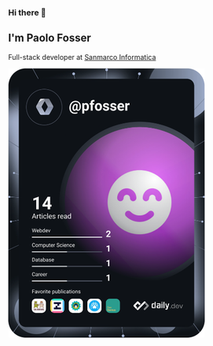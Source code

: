 ### Hi there 👋

## I'm Paolo Fosser

Full-stack developer at [Sanmarco Informatica](https://www.sanmarcoinformatica.com/)

<a href="https://app.daily.dev/DailyDevTips"><img src="https://github.com/pfosser/pfosser/blob/main/devcard.svg" width="400" alt="Paolo Fosser's Dev Card"/></a>

<!--
**pfosser/pfosser** is a ✨ _special_ ✨ repository because its `README.md` (this file) appears on your GitHub profile.

Here are some ideas to get you started:

- 🔭 I’m currently working on ...
- 🌱 I’m currently learning ...
- 👯 I’m looking to collaborate on ...
- 🤔 I’m looking for help with ...
- 💬 Ask me about ...
- 📫 How to reach me: ...
- 😄 Pronouns: ...
- ⚡ Fun fact: ...
-->
